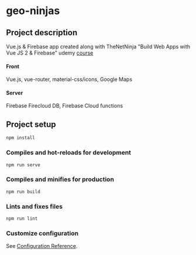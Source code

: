 # geo-ninjas
## Project description
Vue.js & Firebase app created along with TheNetNinja "Build Web Apps with Vue JS 2 & Firebase" udemy [course](https://www.udemy.com/course/build-web-apps-with-vuejs-firebase/)
#### Front
Vue.js, vue-router, material-css/icons, Google Maps
#### Server
Firebase Firecloud DB, Firebase Cloud functions
## Project setup
```
npm install
```

### Compiles and hot-reloads for development
```
npm run serve
```

### Compiles and minifies for production
```
npm run build
```

### Lints and fixes files
```
npm run lint
```

### Customize configuration
See [Configuration Reference](https://cli.vuejs.org/config/).
